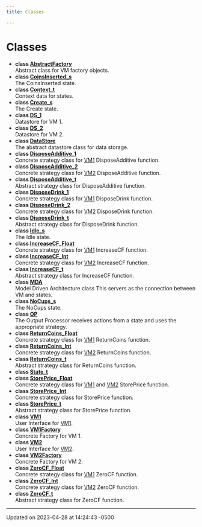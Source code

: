 ```yaml
---
title: Classes

---
```


# Classes




* **class [AbstractFactory](Classes/class_abstract_factory.md)** <br>Abstract class for VM factory objects. 
* **class [CoinsInserted_s](Classes/class_coins_inserted__s.md)** <br>The CoinsInserted state. 
* **class [Context_t](Classes/class_context__t.md)** <br>Context data for states. 
* **class [Create_s](Classes/class_create__s.md)** <br>The Create state. 
* **class [DS_1](Classes/class_d_s__1.md)** <br>Datastore for VM 1. 
* **class [DS_2](Classes/class_d_s__2.md)** <br>Datastore for VM 2. 
* **class [DataStore](Classes/class_data_store.md)** <br>The abstract datastore class for data storage. 
* **class [DisposeAdditive_1](Classes/class_dispose_additive__1.md)** <br>Concrete strategy class for [VM1]() DisposeAdditive function. 
* **class [DisposeAdditive_2](Classes/class_dispose_additive__2.md)** <br>Concrete strategy class for [VM2]() DisposeAdditive function. 
* **class [DisposeAdditive_t](Classes/class_dispose_additive__t.md)** <br>Abstract strategy class for DisposeAdditive function. 
* **class [DisposeDrink_1](Classes/class_dispose_drink__1.md)** <br>Concrete strategy class for [VM1]() DisposeDrink function. 
* **class [DisposeDrink_2](Classes/class_dispose_drink__2.md)** <br>Concrete strategy class for [VM2]() DisposeDrink function. 
* **class [DisposeDrink_t](Classes/class_dispose_drink__t.md)** <br>Abstract strategy class for DisposeDrink function. 
* **class [Idle_s](Classes/class_idle__s.md)** <br>The Idle state. 
* **class [IncreaseCF_Float](Classes/class_increase_c_f___float.md)** <br>Concrete strategy class for [VM1]() IncreaseCF function. 
* **class [IncreaseCF_Int](Classes/class_increase_c_f___int.md)** <br>Concrete strategy class for [VM2]() IncreaseCF function. 
* **class [IncreaseCF_t](Classes/class_increase_c_f__t.md)** <br>Abstract strategy class for IncreaseCF function. 
* **class [MDA](Classes/class_m_d_a.md)** <br>Model Driven Architecture class This servers as the connection between VM and states. 
* **class [NoCups_s](Classes/class_no_cups__s.md)** <br>The NoCups state. 
* **class [OP](Classes/class_o_p.md)** <br>The Output Processor receives actions from a state and uses the appropriate strategy. 
* **class [ReturnCoins_Float](Classes/class_return_coins___float.md)** <br>Concrete strategy class for [VM1]() ReturnCoins function. 
* **class [ReturnCoins_Int](Classes/class_return_coins___int.md)** <br>Concrete strategy class for [VM2]() ReturnCoins function. 
* **class [ReturnCoins_t](Classes/class_return_coins__t.md)** <br>Abstract strategy class for ReturnCoins function. 
* **class [State_t](Classes/class_state__t.md)** 
* **class [StorePrice_Float](Classes/class_store_price___float.md)** <br>Concrete strategy class for [VM1]() and [VM2]() StorePrice function. 
* **class [StorePrice_Int](Classes/class_store_price___int.md)** <br>Concrete strategy class for StorePrice function. 
* **class [StorePrice_t](Classes/class_store_price__t.md)** <br>Abstract strategy class for StorePrice function. 
* **class [VM1](Classes/class_v_m1.md)** <br>User Interface for [VM1](). 
* **class [VM1Factory](Classes/class_v_m1_factory.md)** <br>Concrete Factory for VM 1. 
* **class [VM2](Classes/class_v_m2.md)** <br>User Interface for [VM2](). 
* **class [VM2Factory](Classes/class_v_m2_factory.md)** <br>Concrete Factory for VM 2. 
* **class [ZeroCF_Float](Classes/class_zero_c_f___float.md)** <br>Concrete strategy class for [VM1](Classes/class_v_m1.md) ZeroCF function. 
* **class [ZeroCF_Int](Classes/class_zero_c_f___int.md)** <br>Concrete strategy class for [VM2](Classes/class_v_m2.md) ZeroCF function. 
* **class [ZeroCF_t](Classes/class_zero_c_f__t.md)** <br>Abstract strategy class for ZeroCF function. 



-------------------------------

Updated on 2023-04-28 at 14:24:43 -0500

